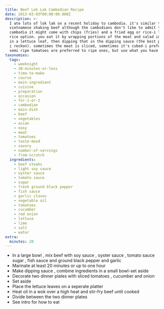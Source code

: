 ```yaml
---
title: Beef Lok Lak Cambodian Recipe
date: 2013-03-03T00:00:00.000Z
description: >-
  I ate lots of lok lak on a recent holiday to cambodia. it's similar to
  vietnamese shaking beef although the cambodians don't like to admit that. in
  cambodia it might come with chips (fries) and a fried egg or rice-i liked the
  rice option. you eat it by wrapping portions of the meat and salad ingredients
  in a lettuce leaf, then dipping that in the dipping sauce (the best part of it
  i reckon). sometimes the meat is sliced, sometimes it's cubed-i prefer slices.
  semi ripe tomatoes are preferred to ripe ones, but use what you have!
taxonomies:
  tags:
    - weeknight
    - 30-minutes-or-less
    - time-to-make
    - course
    - main-ingredient
    - cuisine
    - preparation
    - occasion
    - for-1-or-2
    - cambodian
    - main-dish
    - beef
    - vegetables
    - asian
    - easy
    - meat
    - tomatoes
    - taste-mood
    - savory
    - number-of-servings
    - from-scratch
  ingredients:
    - beef steaks
    - light soy sauce
    - oyster sauce
    - tomato sauce
    - sugar
    - fresh ground black pepper
    - fish sauce
    - garlic cloves
    - vegetable oil
    - tomatoes
    - cucumber
    - red onion
    - lettuce
    - lime
    - salt
    - water
extra:
  minutes: 20
---
```

 - In a large bowl , mix beef with soy sauce , oyster sauce , tomato sauce sugar , fish sauce and ground black pepper and garlic
 - Marinate at least 20 minutes or up to one hour
 - Make dipping sauce , combine ingredients in a small bowl-set aside
 - Decorate two dinner plates with sliced tomatoes , cucumber and onion
 - Set aside
 - Place the lettuce leaves on a seperate platter
 - Heat oil in a wok over a high heat and stir-fry beef until cooked
 - Divide between the two dinner plates
 - See intro for how to eat
